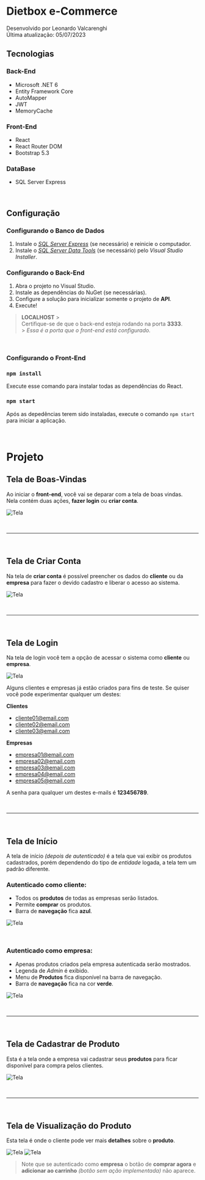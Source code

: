 # Dietbox e-Commerce

Desenvolvido por Leonardo Valcarenghi
<br/>
Última atualização: 05/07/2023

## Tecnologias

### **Back-End**

- Microsoft .NET 6
- Entity Framework Core
- AutoMapper
- JWT
- MemoryCache

### **Front-End**

- React
- React Router DOM
- Bootstrap 5.3

### **DataBase**

- SQL Server Express

<br>

## Configuração

### **Configurando o Banco de Dados**

1. Instale o [_SQL Server Express_](https://www.microsoft.com/pt-br/sql-server/sql-server-downloads) (se necessário) e reinicie o computador.
2. Instale o [_SQL Server Data Tools_](https://learn.microsoft.com/pt-br/sql/ssdt/download-sql-server-data-tools-ssdt?view=sql-server-ver16) (se necessário)  pelo _Visual Studio Installer_.

### **Configurando o Back-End**

1. Abra o projeto no Visual Studio.
2. Instale as dependências do NuGet (se necessárias).
3. Configure a solução para inicializar somente o projeto de **API**.
4. Execute!

> **LOCALHOST** > <br>
> Certifique-se de que o back-end esteja rodando na porta **3333**.
> <br> > _Essa é a porta que o front-end está configurado._

<br>

### **Configurando o Front-End**

### `npm install`

Execute esse comando para instalar todas as dependências do React.

### `npm start`

Após as depedências terem sido instaladas, execute o comando `npm start` para iniciar a aplicação.

<br>

# Projeto

## Tela de Boas-Vindas

Ao iniciar o **front-end**, você vai se deparar com a tela de boas vindas.
<br>
Nela contém duas ações, **fazer login** ou **criar conta**.

![Tela](./readme-images/print-tela-inicio.png)

<br>
<hr>
<br>

## Tela de Criar Conta

Na tela de **criar conta** é possível preencher os dados do **cliente** ou da **empresa** para fazer o devido cadastro e liberar o acesso ao sistema.

![Tela](./readme-images/print-tela-cadastro.PNG)

<br>
<hr>
<br>

## Tela de Login

Na tela de login você tem a opção de acessar o sistema como **cliente** ou **empresa**.

![Tela](./readme-images/print-tela-login.PNG)

Alguns clientes e empresas já estão criados para fins de teste. Se quiser você pode experimentar qualquer um destes:

**Clientes**

- cliente01@email.com
- cliente02@email.com
- cliente03@email.com

**Empresas**

- empresa01@email.com
- empresa02@email.com
- empresa03@email.com
- empresa04@email.com
- empresa05@email.com

A senha para qualquer um destes e-mails é **123456789**.

<br>
<hr>
<br>

## Tela de Início

A tela de início _(depois de autenticado)_ é a tela que vai exibir os produtos cadastrados, porém dependendo do tipo de _entidade_ logada, a tela tem um padrão diferente.

### Autenticado como **cliente**:
- Todos os **produtos** de todas as empresas serão listados.
- Permite **comprar** os produtos.
- Barra de **navegação** fica **azul**.

![Tela](./readme-images/print-tela-produtos-como-cliente.PNG)

<br>

### Autenticado como **empresa**:
- Apenas produtos criados pela empresa autenticada serão mostrados.
- Legenda de _Admin_ é exibido.
- Menu de **Produtos** fica disponível na barra de navegação.
- Barra de **navegação** fica na cor **verde**.

![Tela](./readme-images/print-tela-produtos-como-empresa.PNG)

<br>
<hr>
<br>

## Tela de Cadastrar de Produto

Esta é a tela onde a empresa vai cadastrar seus **produtos** para ficar disponível para compra pelos clientes.

![Tela](./readme-images/print-tela-cadastrar-produto.PNG)

<br>
<hr>
<br>

## Tela de Visualização do Produto

Esta tela é onde o cliente pode ver mais **detalhes** sobre o **produto**.

![Tela](./readme-images/print-tela-visualizar-produto-cliente.PNG)
![Tela](./readme-images/print-tela-visualizar-produto-empresa.PNG)

> Note que se autenticado como **empresa** o botão de **comprar agora** e **adicionar ao carrinho** _(botão sem ação implementada)_  não aparece.